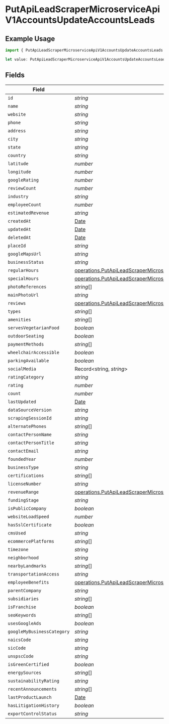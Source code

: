 # PutApiLeadScraperMicroserviceApiV1AccountsUpdateAccountsLeads

## Example Usage

```typescript
import { PutApiLeadScraperMicroserviceApiV1AccountsUpdateAccountsLeads } from "oppulence-backend-sdk/models/operations";

let value: PutApiLeadScraperMicroserviceApiV1AccountsUpdateAccountsLeads = {};
```

## Fields

| Field                                                                                                                                                                                        | Type                                                                                                                                                                                         | Required                                                                                                                                                                                     | Description                                                                                                                                                                                  |
| -------------------------------------------------------------------------------------------------------------------------------------------------------------------------------------------- | -------------------------------------------------------------------------------------------------------------------------------------------------------------------------------------------- | -------------------------------------------------------------------------------------------------------------------------------------------------------------------------------------------- | -------------------------------------------------------------------------------------------------------------------------------------------------------------------------------------------- |
| `id`                                                                                                                                                                                         | *string*                                                                                                                                                                                     | :heavy_minus_sign:                                                                                                                                                                           | N/A                                                                                                                                                                                          |
| `name`                                                                                                                                                                                       | *string*                                                                                                                                                                                     | :heavy_minus_sign:                                                                                                                                                                           | N/A                                                                                                                                                                                          |
| `website`                                                                                                                                                                                    | *string*                                                                                                                                                                                     | :heavy_minus_sign:                                                                                                                                                                           | N/A                                                                                                                                                                                          |
| `phone`                                                                                                                                                                                      | *string*                                                                                                                                                                                     | :heavy_minus_sign:                                                                                                                                                                           | N/A                                                                                                                                                                                          |
| `address`                                                                                                                                                                                    | *string*                                                                                                                                                                                     | :heavy_minus_sign:                                                                                                                                                                           | N/A                                                                                                                                                                                          |
| `city`                                                                                                                                                                                       | *string*                                                                                                                                                                                     | :heavy_minus_sign:                                                                                                                                                                           | N/A                                                                                                                                                                                          |
| `state`                                                                                                                                                                                      | *string*                                                                                                                                                                                     | :heavy_minus_sign:                                                                                                                                                                           | N/A                                                                                                                                                                                          |
| `country`                                                                                                                                                                                    | *string*                                                                                                                                                                                     | :heavy_minus_sign:                                                                                                                                                                           | N/A                                                                                                                                                                                          |
| `latitude`                                                                                                                                                                                   | *number*                                                                                                                                                                                     | :heavy_minus_sign:                                                                                                                                                                           | N/A                                                                                                                                                                                          |
| `longitude`                                                                                                                                                                                  | *number*                                                                                                                                                                                     | :heavy_minus_sign:                                                                                                                                                                           | N/A                                                                                                                                                                                          |
| `googleRating`                                                                                                                                                                               | *number*                                                                                                                                                                                     | :heavy_minus_sign:                                                                                                                                                                           | N/A                                                                                                                                                                                          |
| `reviewCount`                                                                                                                                                                                | *number*                                                                                                                                                                                     | :heavy_minus_sign:                                                                                                                                                                           | N/A                                                                                                                                                                                          |
| `industry`                                                                                                                                                                                   | *string*                                                                                                                                                                                     | :heavy_minus_sign:                                                                                                                                                                           | N/A                                                                                                                                                                                          |
| `employeeCount`                                                                                                                                                                              | *number*                                                                                                                                                                                     | :heavy_minus_sign:                                                                                                                                                                           | N/A                                                                                                                                                                                          |
| `estimatedRevenue`                                                                                                                                                                           | *string*                                                                                                                                                                                     | :heavy_minus_sign:                                                                                                                                                                           | N/A                                                                                                                                                                                          |
| `createdAt`                                                                                                                                                                                  | [Date](https://developer.mozilla.org/en-US/docs/Web/JavaScript/Reference/Global_Objects/Date)                                                                                                | :heavy_minus_sign:                                                                                                                                                                           | N/A                                                                                                                                                                                          |
| `updatedAt`                                                                                                                                                                                  | [Date](https://developer.mozilla.org/en-US/docs/Web/JavaScript/Reference/Global_Objects/Date)                                                                                                | :heavy_minus_sign:                                                                                                                                                                           | N/A                                                                                                                                                                                          |
| `deletedAt`                                                                                                                                                                                  | [Date](https://developer.mozilla.org/en-US/docs/Web/JavaScript/Reference/Global_Objects/Date)                                                                                                | :heavy_minus_sign:                                                                                                                                                                           | N/A                                                                                                                                                                                          |
| `placeId`                                                                                                                                                                                    | *string*                                                                                                                                                                                     | :heavy_minus_sign:                                                                                                                                                                           | N/A                                                                                                                                                                                          |
| `googleMapsUrl`                                                                                                                                                                              | *string*                                                                                                                                                                                     | :heavy_minus_sign:                                                                                                                                                                           | N/A                                                                                                                                                                                          |
| `businessStatus`                                                                                                                                                                             | *string*                                                                                                                                                                                     | :heavy_minus_sign:                                                                                                                                                                           | N/A                                                                                                                                                                                          |
| `regularHours`                                                                                                                                                                               | [operations.PutApiLeadScraperMicroserviceApiV1AccountsUpdateAccountsRegularHours](../../models/operations/putapileadscrapermicroserviceapiv1accountsupdateaccountsregularhours.md)[]         | :heavy_minus_sign:                                                                                                                                                                           | N/A                                                                                                                                                                                          |
| `specialHours`                                                                                                                                                                               | [operations.PutApiLeadScraperMicroserviceApiV1AccountsUpdateAccountsSpecialHours](../../models/operations/putapileadscrapermicroserviceapiv1accountsupdateaccountsspecialhours.md)[]         | :heavy_minus_sign:                                                                                                                                                                           | N/A                                                                                                                                                                                          |
| `photoReferences`                                                                                                                                                                            | *string*[]                                                                                                                                                                                   | :heavy_minus_sign:                                                                                                                                                                           | N/A                                                                                                                                                                                          |
| `mainPhotoUrl`                                                                                                                                                                               | *string*                                                                                                                                                                                     | :heavy_minus_sign:                                                                                                                                                                           | N/A                                                                                                                                                                                          |
| `reviews`                                                                                                                                                                                    | [operations.PutApiLeadScraperMicroserviceApiV1AccountsUpdateAccountsReviews](../../models/operations/putapileadscrapermicroserviceapiv1accountsupdateaccountsreviews.md)[]                   | :heavy_minus_sign:                                                                                                                                                                           | N/A                                                                                                                                                                                          |
| `types`                                                                                                                                                                                      | *string*[]                                                                                                                                                                                   | :heavy_minus_sign:                                                                                                                                                                           | N/A                                                                                                                                                                                          |
| `amenities`                                                                                                                                                                                  | *string*[]                                                                                                                                                                                   | :heavy_minus_sign:                                                                                                                                                                           | N/A                                                                                                                                                                                          |
| `servesVegetarianFood`                                                                                                                                                                       | *boolean*                                                                                                                                                                                    | :heavy_minus_sign:                                                                                                                                                                           | N/A                                                                                                                                                                                          |
| `outdoorSeating`                                                                                                                                                                             | *boolean*                                                                                                                                                                                    | :heavy_minus_sign:                                                                                                                                                                           | N/A                                                                                                                                                                                          |
| `paymentMethods`                                                                                                                                                                             | *string*[]                                                                                                                                                                                   | :heavy_minus_sign:                                                                                                                                                                           | N/A                                                                                                                                                                                          |
| `wheelchairAccessible`                                                                                                                                                                       | *boolean*                                                                                                                                                                                    | :heavy_minus_sign:                                                                                                                                                                           | N/A                                                                                                                                                                                          |
| `parkingAvailable`                                                                                                                                                                           | *boolean*                                                                                                                                                                                    | :heavy_minus_sign:                                                                                                                                                                           | N/A                                                                                                                                                                                          |
| `socialMedia`                                                                                                                                                                                | Record<string, *string*>                                                                                                                                                                     | :heavy_minus_sign:                                                                                                                                                                           | N/A                                                                                                                                                                                          |
| `ratingCategory`                                                                                                                                                                             | *string*                                                                                                                                                                                     | :heavy_minus_sign:                                                                                                                                                                           | N/A                                                                                                                                                                                          |
| `rating`                                                                                                                                                                                     | *number*                                                                                                                                                                                     | :heavy_minus_sign:                                                                                                                                                                           | N/A                                                                                                                                                                                          |
| `count`                                                                                                                                                                                      | *number*                                                                                                                                                                                     | :heavy_minus_sign:                                                                                                                                                                           | N/A                                                                                                                                                                                          |
| `lastUpdated`                                                                                                                                                                                | [Date](https://developer.mozilla.org/en-US/docs/Web/JavaScript/Reference/Global_Objects/Date)                                                                                                | :heavy_minus_sign:                                                                                                                                                                           | N/A                                                                                                                                                                                          |
| `dataSourceVersion`                                                                                                                                                                          | *string*                                                                                                                                                                                     | :heavy_minus_sign:                                                                                                                                                                           | N/A                                                                                                                                                                                          |
| `scrapingSessionId`                                                                                                                                                                          | *string*                                                                                                                                                                                     | :heavy_minus_sign:                                                                                                                                                                           | N/A                                                                                                                                                                                          |
| `alternatePhones`                                                                                                                                                                            | *string*[]                                                                                                                                                                                   | :heavy_minus_sign:                                                                                                                                                                           | N/A                                                                                                                                                                                          |
| `contactPersonName`                                                                                                                                                                          | *string*                                                                                                                                                                                     | :heavy_minus_sign:                                                                                                                                                                           | N/A                                                                                                                                                                                          |
| `contactPersonTitle`                                                                                                                                                                         | *string*                                                                                                                                                                                     | :heavy_minus_sign:                                                                                                                                                                           | N/A                                                                                                                                                                                          |
| `contactEmail`                                                                                                                                                                               | *string*                                                                                                                                                                                     | :heavy_minus_sign:                                                                                                                                                                           | N/A                                                                                                                                                                                          |
| `foundedYear`                                                                                                                                                                                | *number*                                                                                                                                                                                     | :heavy_minus_sign:                                                                                                                                                                           | N/A                                                                                                                                                                                          |
| `businessType`                                                                                                                                                                               | *string*                                                                                                                                                                                     | :heavy_minus_sign:                                                                                                                                                                           | N/A                                                                                                                                                                                          |
| `certifications`                                                                                                                                                                             | *string*[]                                                                                                                                                                                   | :heavy_minus_sign:                                                                                                                                                                           | N/A                                                                                                                                                                                          |
| `licenseNumber`                                                                                                                                                                              | *string*                                                                                                                                                                                     | :heavy_minus_sign:                                                                                                                                                                           | N/A                                                                                                                                                                                          |
| `revenueRange`                                                                                                                                                                               | [operations.PutApiLeadScraperMicroserviceApiV1AccountsUpdateAccountsRevenueRange](../../models/operations/putapileadscrapermicroserviceapiv1accountsupdateaccountsrevenuerange.md)           | :heavy_minus_sign:                                                                                                                                                                           | N/A                                                                                                                                                                                          |
| `fundingStage`                                                                                                                                                                               | *string*                                                                                                                                                                                     | :heavy_minus_sign:                                                                                                                                                                           | N/A                                                                                                                                                                                          |
| `isPublicCompany`                                                                                                                                                                            | *boolean*                                                                                                                                                                                    | :heavy_minus_sign:                                                                                                                                                                           | N/A                                                                                                                                                                                          |
| `websiteLoadSpeed`                                                                                                                                                                           | *number*                                                                                                                                                                                     | :heavy_minus_sign:                                                                                                                                                                           | N/A                                                                                                                                                                                          |
| `hasSslCertificate`                                                                                                                                                                          | *boolean*                                                                                                                                                                                    | :heavy_minus_sign:                                                                                                                                                                           | N/A                                                                                                                                                                                          |
| `cmsUsed`                                                                                                                                                                                    | *string*                                                                                                                                                                                     | :heavy_minus_sign:                                                                                                                                                                           | N/A                                                                                                                                                                                          |
| `ecommercePlatforms`                                                                                                                                                                         | *string*[]                                                                                                                                                                                   | :heavy_minus_sign:                                                                                                                                                                           | N/A                                                                                                                                                                                          |
| `timezone`                                                                                                                                                                                   | *string*                                                                                                                                                                                     | :heavy_minus_sign:                                                                                                                                                                           | N/A                                                                                                                                                                                          |
| `neighborhood`                                                                                                                                                                               | *string*                                                                                                                                                                                     | :heavy_minus_sign:                                                                                                                                                                           | N/A                                                                                                                                                                                          |
| `nearbyLandmarks`                                                                                                                                                                            | *string*[]                                                                                                                                                                                   | :heavy_minus_sign:                                                                                                                                                                           | N/A                                                                                                                                                                                          |
| `transportationAccess`                                                                                                                                                                       | *string*                                                                                                                                                                                     | :heavy_minus_sign:                                                                                                                                                                           | N/A                                                                                                                                                                                          |
| `employeeBenefits`                                                                                                                                                                           | [operations.PutApiLeadScraperMicroserviceApiV1AccountsUpdateAccountsEmployeeBenefits](../../models/operations/putapileadscrapermicroserviceapiv1accountsupdateaccountsemployeebenefits.md)[] | :heavy_minus_sign:                                                                                                                                                                           | N/A                                                                                                                                                                                          |
| `parentCompany`                                                                                                                                                                              | *string*                                                                                                                                                                                     | :heavy_minus_sign:                                                                                                                                                                           | N/A                                                                                                                                                                                          |
| `subsidiaries`                                                                                                                                                                               | *string*[]                                                                                                                                                                                   | :heavy_minus_sign:                                                                                                                                                                           | N/A                                                                                                                                                                                          |
| `isFranchise`                                                                                                                                                                                | *boolean*                                                                                                                                                                                    | :heavy_minus_sign:                                                                                                                                                                           | N/A                                                                                                                                                                                          |
| `seoKeywords`                                                                                                                                                                                | *string*[]                                                                                                                                                                                   | :heavy_minus_sign:                                                                                                                                                                           | N/A                                                                                                                                                                                          |
| `usesGoogleAds`                                                                                                                                                                              | *boolean*                                                                                                                                                                                    | :heavy_minus_sign:                                                                                                                                                                           | N/A                                                                                                                                                                                          |
| `googleMyBusinessCategory`                                                                                                                                                                   | *string*                                                                                                                                                                                     | :heavy_minus_sign:                                                                                                                                                                           | N/A                                                                                                                                                                                          |
| `naicsCode`                                                                                                                                                                                  | *string*                                                                                                                                                                                     | :heavy_minus_sign:                                                                                                                                                                           | N/A                                                                                                                                                                                          |
| `sicCode`                                                                                                                                                                                    | *string*                                                                                                                                                                                     | :heavy_minus_sign:                                                                                                                                                                           | N/A                                                                                                                                                                                          |
| `unspscCode`                                                                                                                                                                                 | *string*                                                                                                                                                                                     | :heavy_minus_sign:                                                                                                                                                                           | N/A                                                                                                                                                                                          |
| `isGreenCertified`                                                                                                                                                                           | *boolean*                                                                                                                                                                                    | :heavy_minus_sign:                                                                                                                                                                           | N/A                                                                                                                                                                                          |
| `energySources`                                                                                                                                                                              | *string*[]                                                                                                                                                                                   | :heavy_minus_sign:                                                                                                                                                                           | N/A                                                                                                                                                                                          |
| `sustainabilityRating`                                                                                                                                                                       | *string*                                                                                                                                                                                     | :heavy_minus_sign:                                                                                                                                                                           | N/A                                                                                                                                                                                          |
| `recentAnnouncements`                                                                                                                                                                        | *string*[]                                                                                                                                                                                   | :heavy_minus_sign:                                                                                                                                                                           | N/A                                                                                                                                                                                          |
| `lastProductLaunch`                                                                                                                                                                          | [Date](https://developer.mozilla.org/en-US/docs/Web/JavaScript/Reference/Global_Objects/Date)                                                                                                | :heavy_minus_sign:                                                                                                                                                                           | N/A                                                                                                                                                                                          |
| `hasLitigationHistory`                                                                                                                                                                       | *boolean*                                                                                                                                                                                    | :heavy_minus_sign:                                                                                                                                                                           | N/A                                                                                                                                                                                          |
| `exportControlStatus`                                                                                                                                                                        | *string*                                                                                                                                                                                     | :heavy_minus_sign:                                                                                                                                                                           | N/A                                                                                                                                                                                          |